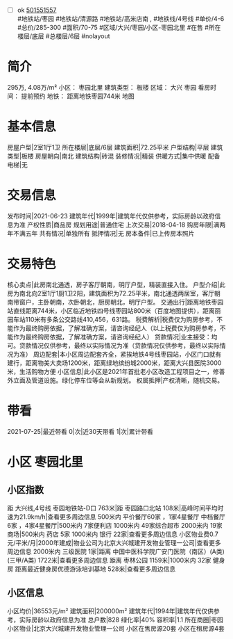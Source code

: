- [ ] ok [501551557](https://bj.5i5j.com/ershoufang/501551557.html)  
 #地铁站/枣园 #地铁站/清源路 #地铁站/高米店南 ,  #地铁线/4号线
#单价/4-6 #总价/285-300 #面积/70-75   #区域/大兴/枣园/小区-枣园北里 #在售 #所在楼层/底层 #总楼层/6层 #nolayout 
# 简介 
 295万,  4.08万/m² 
小区： 枣园北里
建筑类型： 板楼
区域： 大兴 枣园
看房时间： 提前预约
地铁： 距离地铁枣园744米 地图
# 基本信息 
 房屋户型|2室1厅1卫
所在楼层|底层/6层
建筑面积|72.25平米
户型结构|平层
建筑类型|板楼
房屋朝向|南北
建筑结构|砖混
装修情况|精装
供暖方式|集中供暖
配备电梯|无
# 交易信息 
 发布时间|2021-06-23
建筑年代|1999年|建筑年代仅供参考，实际房龄以政府信息为准
产权性质|商品房
规划用途|普通住宅
上次交易|2018-04-18
购房年限|满两年不满五年
共有情况|单独所有
抵押情况|无
房本备件|已上传房本照片
# 交易特色 
 核心卖点|此房南北通透，房子客厅朝南，明厅户型，精装直接入住。
户型介绍|此房为南北向2室1厅1厨1卫2阳，建筑面积为72.25平米，南北通透两居室，客厅朝南带窗户，主卧朝南，次卧朝北，厨房朝北，明厅户型。
交通出行|距离地铁枣园站直线距离744米，小区临近地铁四号线枣园站800米（百度地图提供），距离丽园车站110米有多条公交路线410,456，631路。
税费解析|税费仅为购房参考，不能作为最终购房依据，了解准确方案，请咨询经纪人（以上税费仅为购房参考，不能作为最终购房依据，了解准确方案，请咨询经纪人）
贷款情况|业主接受：均可。贷款情况仅供参考，最终以实际情况为准（贷款情况仅供参考，最终以实际情况为准）
周边配套|本小区周边配套齐全，紧挨地铁4号线枣园站，小区门口就有建行，距离物美大卖场1200米，距离绿地缤纷城2000米，距离大兴县医院3000米，生活购物方便
小区信息|此小区是2021年首批老小区改造工程项目之一，修善外立面及管道设施。绿化停车位等会从新规划。
权属抵押|产权清晰，随机交易。
# 带看 
 2021-07-25|最近带看	 0|次|近30天带看	 1|次|累计带看
# 小区 枣园北里
## 小区指数 
 距 大兴线,4号线 枣园地铁站-D口 763米|距 枣园路口北站 108米|高峰时间平均时速为21.9km/h|查看更多周边信息
500米内 平价餐厅60家 ，1家4星餐厅
中档餐厅6家 ，4家4星餐厅|500米内 7家便利店
1000米内 49家综合超市
2000米内 19家商场|500米内 药店 5家
1000米内 银行 22家|查看更多周边信息
小区物业费0.7元/平米/月|2000年建成|物业公司为北京大兴城建开发物业管理一公司|查看更多周边信息
2000米内 三级医院 1家|距离 中国中医科学院广安门医院（南区）(A类) (三甲/A类) 1722米|查看更多周边信息
距离 枣林公园 1159米|1000米内 32家 健身房
距离最近健身房优德游泳培训基地 528米|查看更多周边信息
## 小区信息 
 小区均价|36553元/m²
建筑面积|200000m²
建筑年代|1994年|建筑年代仅供参考，实际房龄以政府信息为准
总户数|828
绿化率|40%
容积率|1.1
所在商圈|枣园
小区物业|北京大兴城建开发物业管理一公司
小区在售房源20套
小区在租房源4套
